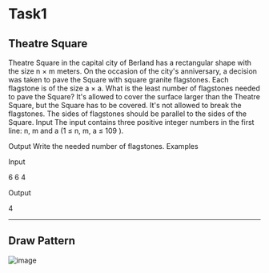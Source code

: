# Task1


## Theatre Square

Theatre Square in the capital city of Berland has a rectangular shape with the size n × m meters.
On the occasion of the city's anniversary, a decision was taken to pave the Square with square
granite flagstones. Each flagstone is of the size a × a.
What is the least number of flagstones needed to pave the Square? It's allowed to cover the
surface larger than the Theatre Square, but the Square has to be covered. It's not allowed to
break the flagstones. The sides of flagstones should be parallel to the sides of the Square.
Input
The input contains three positive integer numbers in the first line: n, m and a (1 ≤ n, m, a ≤ 109
).

Output
Write the needed number of flagstones.
Examples

Input

6 6 4

Output

4

---------------------------

## Draw Pattern

![image](https://github.com/ZeinabAbdien00/iti-tasks/assets/105871085/073d07b1-05c5-426b-bada-e4027bcc8f36)
